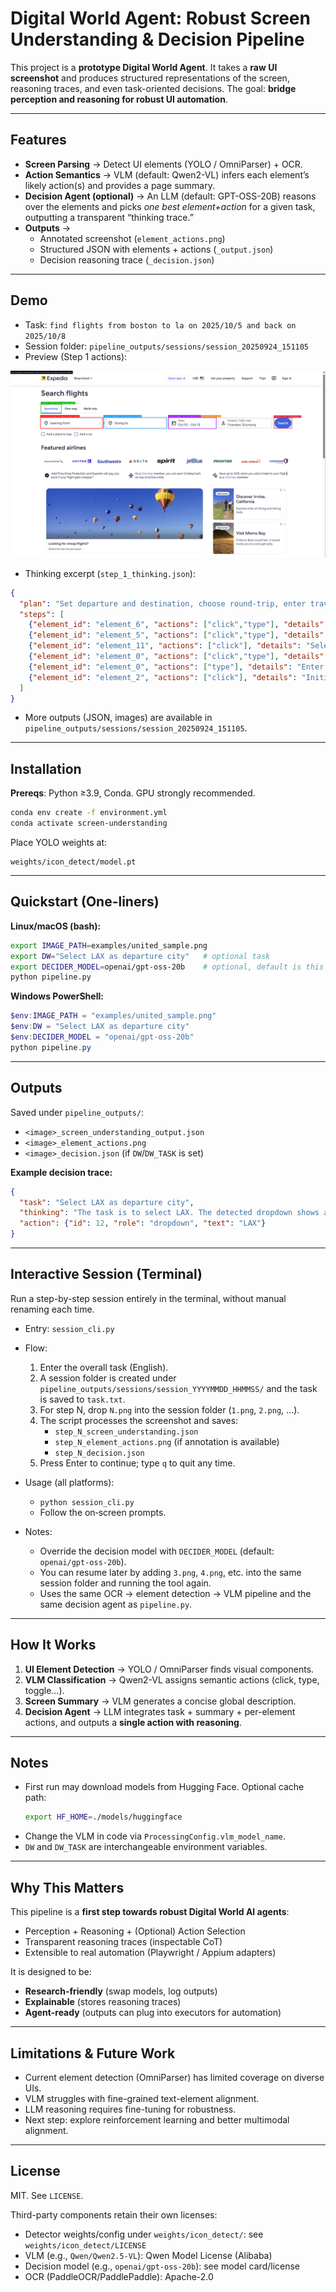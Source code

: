 #  Digital World Agent: Robust Screen Understanding & Decision Pipeline

This project is a **prototype Digital World Agent**. It takes a **raw UI screenshot** and produces structured representations of the screen, reasoning traces, and even task-oriented decisions. The goal: **bridge perception and reasoning for robust UI automation**.

---

##  Features
- **Screen Parsing** → Detect UI elements (YOLO / OmniParser) + OCR.
- **Action Semantics** → VLM (default: Qwen2-VL) infers each element’s likely action(s) and provides a page summary.
- **Decision Agent (optional)** → An LLM (default: GPT-OSS-20B) reasons over the elements and picks *one best element+action* for a given task, outputting a transparent “thinking trace.”
- **Outputs** →
  - Annotated screenshot (`element_actions.png`)
  - Structured JSON with elements + actions (`_output.json`)
  - Decision reasoning trace (`_decision.json`)

---

##  Demo

- Task: `find flights from boston to la on 2025/10/5 and back on 2025/10/8`
- Session folder: `pipeline_outputs/sessions/session_20250924_151105`
- Preview (Step 1 actions):

![Demo Step 1 Actions](pipeline_outputs/sessions/session_20250924_151105/step_1/step_1_thinking_actions.png)

- Thinking excerpt (`step_1_thinking.json`):

```json
{
  "plan": "Set departure and destination, choose round-trip, enter travel dates, and search for flights.",
  "steps": [
    {"element_id": "element_6", "actions": ["click","type"], "details": "Enter departure location as Boston"},
    {"element_id": "element_5", "actions": ["click","type"], "details": "Enter destination as Los Angeles"},
    {"element_id": "element_11", "actions": ["click"], "details": "Select round-trip travel option"},
    {"element_id": "element_0", "actions": ["click","type"], "details": "Open dates picker and enter departure date 2025/10/5"},
    {"element_id": "element_0", "actions": ["type"], "details": "Enter return date 2025/10/8"},
    {"element_id": "element_2", "actions": ["click"], "details": "Initiate flight search"}
  ]
}
```

- More outputs (JSON, images) are available in `pipeline_outputs/sessions/session_20250924_151105`.

---
##  Installation
**Prereqs**: Python ≥3.9, Conda. GPU strongly recommended.  

```bash
conda env create -f environment.yml
conda activate screen-understanding
```

Place YOLO weights at:  
```
weights/icon_detect/model.pt
```

---

##  Quickstart (One-liners)

**Linux/macOS (bash):**
```bash
export IMAGE_PATH=examples/united_sample.png
export DW="Select LAX as departure city"   # optional task
export DECIDER_MODEL=openai/gpt-oss-20b    # optional, default is this
python pipeline.py
```

**Windows PowerShell:**
```powershell
$env:IMAGE_PATH = "examples/united_sample.png"
$env:DW = "Select LAX as departure city"
$env:DECIDER_MODEL = "openai/gpt-oss-20b"
python pipeline.py
```

---


##  Outputs
Saved under `pipeline_outputs/`:
- `<image>_screen_understanding_output.json`  
- `<image>_element_actions.png`  
- `<image>_decision.json` (if `DW`/`DW_TASK` is set)  

**Example decision trace:**
```json
{
  "task": "Select LAX as departure city",
  "thinking": "The task is to select LAX. The detected dropdown shows airports. The element labeled 'From: LAX' is the best match.",
  "action": {"id": 12, "role": "dropdown", "text": "LAX"}
}
```

---

##  Interactive Session (Terminal)
Run a step-by-step session entirely in the terminal, without manual renaming each time.

- Entry: `session_cli.py`
- Flow:
  1) Enter the overall task (English).
  2) A session folder is created under `pipeline_outputs/sessions/session_YYYYMMDD_HHMMSS/` and the task is saved to `task.txt`.
  3) For step N, drop `N.png` into the session folder (`1.png`, `2.png`, ...).
  4) The script processes the screenshot and saves:
     - `step_N_screen_understanding.json`
     - `step_N_element_actions.png` (if annotation is available)
     - `step_N_decision.json`
  5) Press Enter to continue; type `q` to quit any time.

- Usage (all platforms):
  - `python session_cli.py`
  - Follow the on‑screen prompts.

- Notes:
  - Override the decision model with `DECIDER_MODEL` (default: `openai/gpt-oss-20b`).
  - You can resume later by adding `3.png`, `4.png`, etc. into the same session folder and running the tool again.
  - Uses the same OCR → element detection → VLM pipeline and the same decision agent as `pipeline.py`.

---

##  How It Works
1. **UI Element Detection** → YOLO / OmniParser finds visual components.  
2. **VLM Classification** → Qwen2-VL assigns semantic actions (click, type, toggle…).  
3. **Screen Summary** → VLM generates a concise global description.  
4. **Decision Agent** → LLM integrates task + summary + per-element actions, and outputs a **single action with reasoning**.  

---

##  Notes
- First run may download models from Hugging Face. Optional cache path:  
  ```bash
  export HF_HOME=./models/huggingface
  ```
- Change the VLM in code via `ProcessingConfig.vlm_model_name`.  
- `DW` and `DW_TASK` are interchangeable environment variables.  

---

##  Why This Matters
This pipeline is a **first step towards robust Digital World AI agents**:  
- Perception + Reasoning + (Optional) Action Selection  
- Transparent reasoning traces (inspectable CoT)  
- Extensible to real automation (Playwright / Appium adapters)  

It is designed to be:  
- **Research-friendly** (swap models, log outputs)  
- **Explainable** (stores reasoning traces)  
- **Agent-ready** (outputs can plug into executors for automation)  

---

## Limitations & Future Work
- Current element detection (OmniParser) has limited coverage on diverse UIs.
- VLM struggles with fine-grained text-element alignment.
- LLM reasoning requires fine-tuning for robustness.
- Next step: explore reinforcement learning and better multimodal alignment.

---

##  License
MIT. See `LICENSE`.

Third-party components retain their own licenses:
- Detector weights/config under `weights/icon_detect/`: see `weights/icon_detect/LICENSE`
- VLM (e.g., `Qwen/Qwen2.5-VL`): Qwen Model License (Alibaba)
- Decision model (e.g., `openai/gpt-oss-20b`): see model card/license
- OCR (PaddleOCR/PaddlePaddle): Apache-2.0
